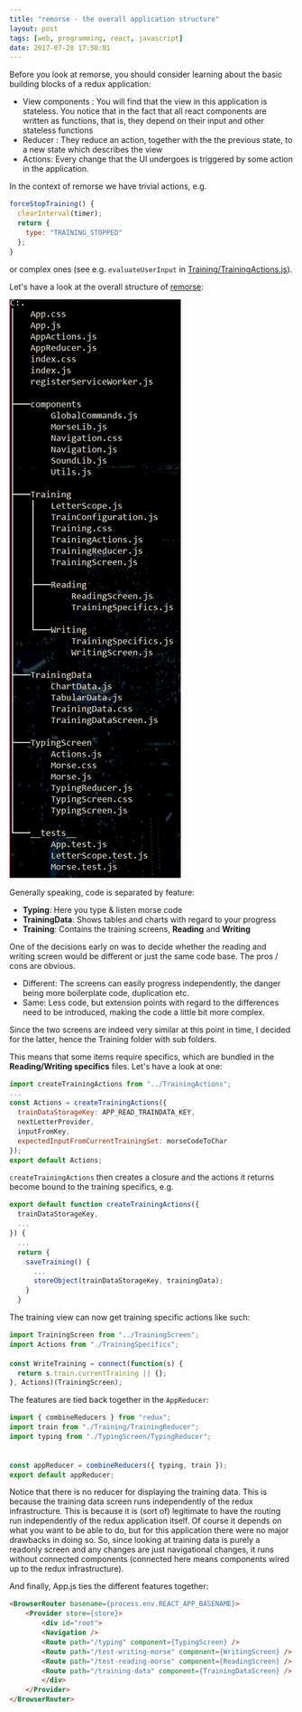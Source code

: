 ```yaml
---
title: "remorse - the overall application structure"
layout: post
tags: [web, programming, react, javascript]
date: 2017-07-28 17:50:01
---
```


Before you look at remorse, you should consider learning about the basic building blocks of a redux application:

* View components : You will find that the view in this application is stateless. You notice that in the fact that all react components are written as functions, that is, they depend on their input and other stateless functions
* Reducer : They reduce an action, together with the the previous state, to a new state which describes the view
* Actions: Every change that the UI undergoes is triggered by some action in the application. 

In the context of remorse we have trivial actions, e.g.

```javascript
forceStopTraining() {
  clearInterval(timer);
  return {
    type: "TRAINING_STOPPED"
  };
}
```

or complex ones (see e.g. `evaluateUserInput` in [Training/TrainingActions.js][2]).

Let's have a look at the overall structure of [remorse][1]:

![dir tree remorse](/assets/remorse-dir-structure.png)

Generally speaking, code is separated by feature:

* __Typing__: Here you type & listen morse code
* __TrainingData__: Shows tables and charts with regard to your progress
* __Training__: Contains the training screens, __Reading__ and __Writing__

One of the decisions early on was to decide whether the reading and writing screen would be different or just the same code base. The pros / cons are obvious.

* Different: The screens can easily progress independently, the danger being more boilerplate code, duplication etc.
* Same: Less code, but extension points with regard to the differences need to be introduced, making the code a little bit more complex.

Since the two screens are indeed very similar at this point in time, I decided for the latter, hence the Training folder with sub folders.

This means that some items require specifics, which are bundled in the __Reading/Writing specifics__ files. Let's have a look at one:

```javascript
import createTrainingActions from "../TrainingActions";
...
const Actions = createTrainingActions({
  trainDataStorageKey: APP_READ_TRAINDATA_KEY,
  nextLetterProvider,
  inputFromKey,
  expectedInputFromCurrentTrainingSet: morseCodeToChar
});
export default Actions;
```

`createTrainingActions` then creates a closure and the actions it returns become bound to the training specifics, e.g.

```javascript
export default function createTrainingActions({
  trainDataStorageKey,
  ...
}) {
  ...
  return {
    saveTraining() {
      ...
      storeObject(trainDataStorageKey, trainingData);
    }
  }
```

The training view can now get training specific actions like such:

```javascript
import TrainingScreen from "../TrainingScreen";
import Actions from "./TrainingSpecifics";

const WriteTraining = connect(function(s) {
  return s.train.currentTraining || {};
}, Actions)(TrainingScreen);
```

The features are tied back together in the `AppReducer`:

```javascript
import { combineReducers } from "redux";
import train from "./Training/TrainingReducer";
import typing from "./TypingScreen/TypingReducer";


const appReducer = combineReducers({ typing, train });
export default appReducer;
```

Notice that there is no reducer for displaying the training data. This is because the training data screen runs independently of the redux infrastructure. This is because it is (sort of) legitimate to have the routing run independently of the redux application itself. Of course it depends on what you want to be able to do, but for this application there were no major drawbacks in doing so. So, since looking at training data is purely a readonly screen and any changes are just navigational changes, it runs without connected components (connected here means components wired up to the redux infrastructure).

And finally, App.js ties the different features together:

```html
<BrowserRouter basename={process.env.REACT_APP_BASENAME}>
    <Provider store={store}>
        <div id="root">
        <Navigation />
        <Route path="/typing" component={TypingScreen} />
        <Route path="/test-writing-morse" component={WritingScreen} />
        <Route path="/test-reading-morse" component={ReadingScreen} />
        <Route path="/training-data" component={TrainingDataScreen} />
        </div>
    </Provider>
</BrowserRouter>
```

[1]: http://realfiction.net/remorse
[2]: https://github.com/flq/remorse/blob/master/src/Training/TrainingActions.js#L79
